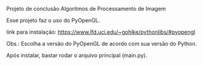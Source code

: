 Projeto de conclusão Algoritmos de Processamento de Imagem

Esse projeto faz o uso do PyOpenGL.

link para instalação: https://www.lfd.uci.edu/~gohlke/pythonlibs/#pyopengl

Obs.: Escolha a versão do PyOpenGL de acordo com sua versão do Python.

Após instalar, bastar rodar o arquivo principal (main.py).
